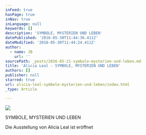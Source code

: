 ```yaml
---
inFeed: true
hasPage: true
inNav: true
inLanguage: null
keywords: []
description: 'SYMBOLE, MYSTERIEN UND LEBEN'
datePublished: '2016-05-30T11:44:36.411Z'
dateModified: '2016-05-30T11:44:24.411Z'
author:
  - name: JB
    url: ''
sourcePath: _posts/2016-05-21-symbole-mysterien-und-leben.md
title: 'Alicia Leal - SYMBOLE, MYSTERIEN UND LEBEN'
authors: []
publisher: null
starred: true
url: alicia-leal-symbole-mysterien-und-leben/index.html
_type: Article

---
```

![](https://the-grid-user-content.s3-us-west-2.amazonaws.com/d2b00c20-a7ec-4864-94f9-2b181282edb9.jpg)

SYMBOLE, MYSTERIEN UND LEBEN

Die Ausstellung von Alicia Leal ist eröffnet